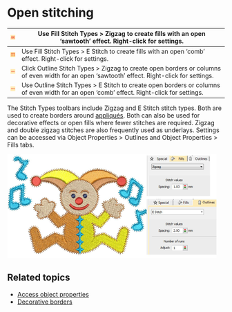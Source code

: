 # Open stitching

| ![ZigzagFill.png](assets/ZigzagFill.png)         | Use Fill Stitch Types > Zigzag to create fills with an open ‘sawtooth’ effect. Right-click for settings.                                     |
| ------------------------------------------------ | -------------------------------------------------------------------------------------------------------------------------------------------- |
| ![EStitch.png](assets/EStitch.png)               | Use Fill Stitch Types > E Stitch to create fills with an open ‘comb’ effect. Right-click for settings.                                       |
| ![ZigzagOutline.png](assets/ZigzagOutline.png)   | Click Outline Stitch Types > Zigzag to create open borders or columns of even width for an open ‘sawtooth’ effect. Right-click for settings. |
| ![BlanketOutline.png](assets/BlanketOutline.png) | Use Outline Stitch Types > E Stitch to create open borders or columns of even width for an open ‘comb’ effect. Right-click for settings.     |

The Stitch Types toolbars include Zigzag and E Stitch stitch types. Both are used to create borders around [appliqués](../../glossary/glossary). Both can also be used for decorative effects or open fills where fewer stitches are required. Zigzag and double zigzag stitches are also frequently used as underlays. Settings can be accessed via Object Properties > Outlines and Object Properties > Fills tabs.

![ZigzagStitchesSample2.png](assets/ZigzagStitchesSample2.png)

## Related topics

- [Access object properties](../../Basics/basics/Access_object_properties)
- [Decorative borders](../../Decorative/specialty/Decorative_borders)
